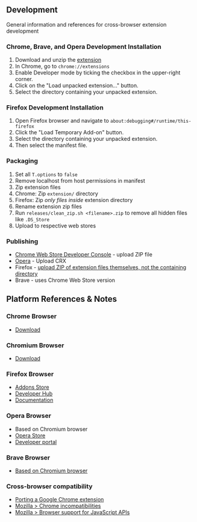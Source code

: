 



## Development

General information and references for cross-browser extension development


### Chrome, Brave, and Opera Development Installation

1. Download and unzip the [extension](https://github.com/omprojects/tally-extension/archive/master.zip)
1. In Chrome, go to `chrome://extensions`
1. Enable Developer mode by ticking the checkbox in the upper-right corner.
1. Click on the "Load unpacked extension..." button.
1. Select the directory containing your unpacked extension.


### Firefox Development Installation

1. Open Firefox browser and navigate to `about:debugging#/runtime/this-firefox`
1. Click the "Load Temporary Add-on" button.
1. Select the directory containing your unpacked extension.
1. Then select the manifest file.


### Packaging

1. Set all `T.options` to `false`
1. Remove localhost from host permissions in manifest
1. Zip extension files
  1. Chrome: Zip `extension/` directory
  2. Firefox: Zip *only files inside* extension directory
1. Rename extension zip files  
1. Run `releases/clean_zip.sh <filename>.zip` to remove all hidden files like `.DS_Store`
1. Upload to respective web stores



### Publishing

* [Chrome Web Store Developer Console](https://chrome.google.com/u/1/webstore/devconsole) - upload ZIP file
* [Opera](https://addons.opera.com/developer/) - Upload CRX
* Firefox - [upload ZIP of extension files themselves, not the containing directory](https://mzl.la/2r2McKv)
* Brave - uses Chrome Web Store version


## Platform References & Notes



### Chrome Browser

* [Download](https://www.google.com/chrome/)


### Chromium Browser

* [Download](https://www.chromium.org/getting-involved/download-chromium)



### Firefox Browser

* [Addons Store](https://addons.mozilla.org/en-US/firefox/)
* [Developer Hub](https://addons.mozilla.org/en-US/developers/)
* [Documentation](https://extensionworkshop.com/)


### Opera Browser

* Based on Chromium browser
* [Opera Store](https://addons.opera.com/en/extensions/)
* [Developer portal](https://addons.opera.com/developer/)


### Brave Browser

* [Based on Chromium browser](https://support.brave.com/hc/en-us/articles/360017909112-How-can-I-add-extensions-to-Brave- )



### Cross-browser compatibility

* [Porting a Google Chrome extension](https://developer.mozilla.org/en-US/docs/Mozilla/Add-ons/WebExtensions/Porting_a_Google_Chrome_extension)
* [Mozilla > Chrome incompatibilities](https://developer.mozilla.org/en-US/docs/Mozilla/Add-ons/WebExtensions/Chrome_incompatibilities)
* [Mozilla > Browser support for JavaScript APIs](https://developer.mozilla.org/en-US/docs/Mozilla/Add-ons/WebExtensions/Browser_support_for_JavaScript_APIs)
